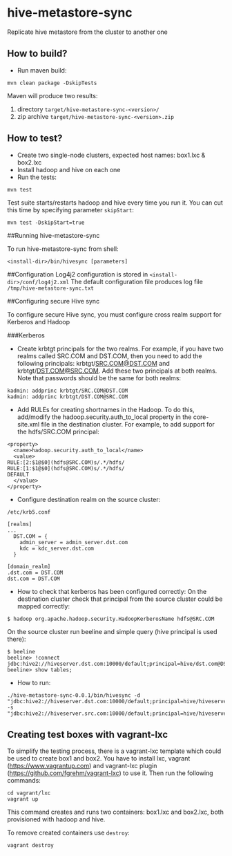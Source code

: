 # hive-metastore-sync
Replicate hive metastore from the cluster to another one

## How to build?
* Run maven build:
```
mvn clean package -DskipTests
```

Maven will produce two results:

1. directory ```target/hive-metastore-sync-<version>/```
2. zip archive ```target/hive-metastore-sync-<version>.zip```

## How to test?
* Create two single-node clusters, expected host names: box1.lxc & box2.lxc
* Install hadoop and hive on each one
* Run the tests:

```
mvn test
```

Test suite starts/restarts hadoop and hive every time you run it. You can cut this time by specifying parameter ```skipStart```:

```
mvn test -DskipStart=true
````

##Running hive-metastore-sync

To run hive-metastore-sync from shell:

```
<install-dir>/bin/hivesync [parameters]
```

##Configuration
Log4j2 configuration is stored in ```<install-dir>/conf/log4j2.xml```
The default configuration file produces log file ```/tmp/hive-metastore-sync.txt```

##Configuring secure Hive sync

To configure secure Hive sync, you must configure cross realm support for Kerberos and Hadoop

###Kerberos

* Create krbtgt principals for the two realms. For example, if you have two realms called SRC.COM and DST.COM, then you
need to add the following principals: krbtgt/SRC.COM@DST.COM and krbtgt/DST.COM@SRC.COM. Add these two principals at both realms.
Note that passwords should be the same for both realms:
```
kadmin: addprinc krbtgt/SRC.COM@DST.COM
kadmin: addprinc krbtgt/DST.COM@SRC.COM
```
* Add RULEs for creating shortnames in the Hadoop. To do this, add/modify the hadoop.security.auth_to_local property in the
core-site.xml file in the destination cluster. For example, to add support for the hdfs/SRC.COM principal:
```
<property>
  <name>hadoop.security.auth_to_local</name>
  <value>
RULE:[2:$1@$0](hdfs@SRC.COM)s/.*/hdfs/
RULE:[1:$1@$0](hdfs@SRC.COM)s/.*/hdfs/
DEFAULT
  </value>
</property>
```
* Configure destination realm on the source cluster:
```
/etc/krb5.conf

[realms]
...
  DST.COM = {
    admin_server = admin_server.dst.com
    kdc = kdc_server.dst.com
  }

[domain_realm]
.dst.com = DST.COM
dst.com = DST.COM
```
* How to check that kerberos has been configured correctly:
On the destination cluster check that principal from the source cluster could be mapped correctly:
```
$ hadoop org.apache.hadoop.security.HadoopKerberosName hdfs@SRC.COM
```
On the source cluster run beeline and simple query (hive principal is used there):
```
$ beeline
beeline> !connect jdbc:hive2://hiveserver.dst.com:10000/default;principal=hive/dst.com@DST.COM
beeline> show tables;
```
* How to run:
```
./hive-metastore-sync-0.0.1/bin/hivesync -d "jdbc:hive2://hiveserver.dst.com:10000/default;principal=hive/hiveserver.dst.com@DST.COM" -s "jdbc:hive2://hiveserver.src.com:10000/default;principal=hive/hiveserver.src.com@SRC.COM"
```

## Creating test boxes with vagrant-lxc

To simplify the testing process, there is a vagrant-lxc template which could be used to create box1 and box2.
You have to install lxc, vagrant (https://www.vagrantup.com) and vagrant-lxc plugin (https://github.com/fgrehm/vagrant-lxc) to use it. Then run the following commands:

```
cd vagrant/lxc
vagrant up
```

This command creates and runs two containers: box1.lxc and box2.lxc, both provisioned with hadoop and hive.

To remove created containers use ```destroy```:

```
vagrant destroy
```
